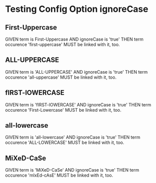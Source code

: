 # Testing Config Option ignoreCase

## First-Uppercase

GIVEN term is First-Uppercase AND ignoreCase is 'true' THEN term occurence 'first-uppercase' MUST be linked with it, too.

## ALL-UPPERCASE

GIVEN term is 'ALL-UPPERCASE' AND ignoreCase is 'true' THEN term occurence 'all-uppercase' MUST be linked with it, too.

## fIRST-lOWERCASE

GIVEN term is 'fIRST-lOWERCASE' AND ignoreCase is 'true' THEN term occurence 'First-Lowercase' MUST be linked with it, too.

## all-lowercase

GIVEN term is 'all-lowercase' AND ignoreCase is 'true' THEN term occurence 'ALL-LOWERCASE' MUST be linked with it, too.

## MiXeD-CaSe

GIVEN term is 'MiXeD-CaSe' AND ignoreCase is 'true' THEN term occurence 'mIxEd-cAsE' MUST be linked with it, too.
